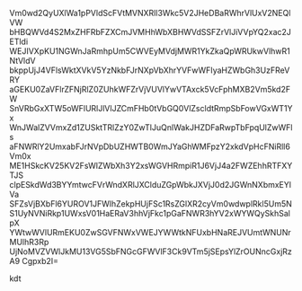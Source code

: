 Vm0wd2QyUXlWa1pPVldScFVtMVNXRll3Wkc5V2JHeDBaRWhrVlUxV2NEQlVW
bHBQWVd4S2MxZHFRbFZXCmJVMHhWbXBHWVdSSFZrVlJiVVpYQ2xac2JETldi
WEJIVXpKU1NGWnJaRmhpUm5CWVEyMVdjMWR1YkZkaQpWRUkwVlhwR1NtVldV
bkppUjJ4VFlsWktXVkV5YzNkbFJrNXpVbXhrYVFwWFIyaHZWbGh3UzFReVRY
aGEKU0ZaVFlrZFNjRlZ0ZUhkWFZrVjVUVlYwVTAxck5VcFphMXB2Vm5kd2FW
SnVRbGxXTW5oWFlURlJlVlJZCmFHb0tVbGQ0VlZscldtRmpSbFowVGxWT1Yx
WnJWalZVVmxZd1ZUSktTRlZzY0ZwTlJuQnlWakJHZDFaRwpTbFpqUlZwWFls
aFNWRlY2UmxabFJrNVpDbUZHWTB0WmJYaGhWMFpzY2xkdVpHcFNiRll6Vm0x
ME1HSkcKV25KV2FsWlZWbXh3Y2xsWGVHRmpiR1J6VjJ4a2FWZEhhRTFXYTJS
clpESkdWd3BYYmtwcFVrWndXRlJXClduZGpWbkJXVjJ0d2JGWnNXbmxEYlVa
SFZsVjBXbFl6YUROV1JFWlhZekpHUjFSc1RsZGlXR2cyVm0wdwplRkl5Um5N
S1UyNVNiRkp1UWxsV01HaERaV3hhVjFkc1pGaFNWR3hYV2xWYWQySkhSalpX
YWtwWVlURmEKU0ZwSGVFNWxVWEJYWWtkNFUxbHNaREJVUmtWNUNrMUlhR3Rp
UjNoMVZVWlJkMU13VG5SbFNGcGFWVlF3Ck9VTm5jSEpsYlZrOUNncGxjRzA9
Cgpxb2I=

kdt